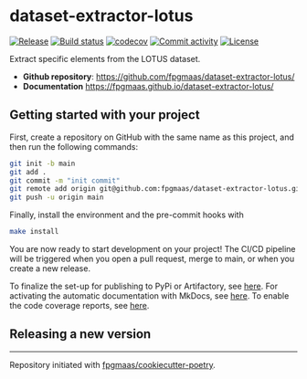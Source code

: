 # dataset-extractor-lotus

[![Release](https://img.shields.io/github/v/release/fpgmaas/dataset-extractor-lotus)](https://img.shields.io/github/v/release/fpgmaas/dataset-extractor-lotus)
[![Build status](https://img.shields.io/github/actions/workflow/status/fpgmaas/dataset-extractor-lotus/main.yml?branch=main)](https://github.com/fpgmaas/dataset-extractor-lotus/actions/workflows/main.yml?query=branch%3Amain)
[![codecov](https://codecov.io/gh/fpgmaas/dataset-extractor-lotus/branch/main/graph/badge.svg)](https://codecov.io/gh/fpgmaas/dataset-extractor-lotus)
[![Commit activity](https://img.shields.io/github/commit-activity/m/fpgmaas/dataset-extractor-lotus)](https://img.shields.io/github/commit-activity/m/fpgmaas/dataset-extractor-lotus)
[![License](https://img.shields.io/github/license/fpgmaas/dataset-extractor-lotus)](https://img.shields.io/github/license/fpgmaas/dataset-extractor-lotus)

Extract specific elements from the LOTUS dataset.

- **Github repository**: <https://github.com/fpgmaas/dataset-extractor-lotus/>
- **Documentation** <https://fpgmaas.github.io/dataset-extractor-lotus/>

## Getting started with your project

First, create a repository on GitHub with the same name as this project, and then run the following commands:

```bash
git init -b main
git add .
git commit -m "init commit"
git remote add origin git@github.com:fpgmaas/dataset-extractor-lotus.git
git push -u origin main
```

Finally, install the environment and the pre-commit hooks with

```bash
make install
```

You are now ready to start development on your project!
The CI/CD pipeline will be triggered when you open a pull request, merge to main, or when you create a new release.

To finalize the set-up for publishing to PyPi or Artifactory, see [here](https://fpgmaas.github.io/cookiecutter-poetry/features/publishing/#set-up-for-pypi).
For activating the automatic documentation with MkDocs, see [here](https://fpgmaas.github.io/cookiecutter-poetry/features/mkdocs/#enabling-the-documentation-on-github).
To enable the code coverage reports, see [here](https://fpgmaas.github.io/cookiecutter-poetry/features/codecov/).

## Releasing a new version



---

Repository initiated with [fpgmaas/cookiecutter-poetry](https://github.com/fpgmaas/cookiecutter-poetry).

